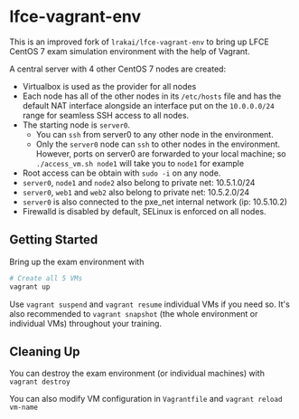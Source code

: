 # lfce-vagrant-env

This is an improved fork of `lrakai/lfce-vagrant-env` to bring up LFCE CentOS 7 exam
simulation environment with the help of Vagrant.

A central server with 4 other CentOS 7 nodes are created:

- Virtualbox is used as the provider for all nodes
- Each node has all of the other nodes in its `/etc/hosts` file and has the
  default NAT interface alongside an interface put on the `10.0.0.0/24` range
  for seamless SSH access to all nodes.
- The starting node is `server0`. 
    - You can `ssh` from server0 to any other node in the environment. 
    - Only the `server0` node can `ssh` to other nodes in the environment.
      However, ports on server0 are forwarded to your local machine; so
      `./access_vm.sh node1` will take you to `node1` for example
- Root access can be obtain with `sudo -i` on any node.
- `server0`, `node1` and `node2` also belong to private net: 10.5.1.0/24
- `server0`, `web1` and `web2` also belong to private net: 10.5.2.0/24
- `server0` is also connected to the pxe_net internal network (ip: 10.5.10.2)
- Firewalld is disabled by default, SELinux is enforced on all nodes.

## Getting Started

Bring up the exam environment with

```bash
# Create all 5 VMs
vagrant up
```

Use `vagrant suspend` and `vagrant resume` individual VMs if you need so.
It's also recommended to `vagrant snapshot` (the whole environment or
individual VMs) throughout your training.

## Cleaning Up

You can destroy the exam environment (or individual machines) with 
`vagrant destroy`

You can also modify VM configuration in `Vagrantfile` and
`vagrant reload vm-name`

